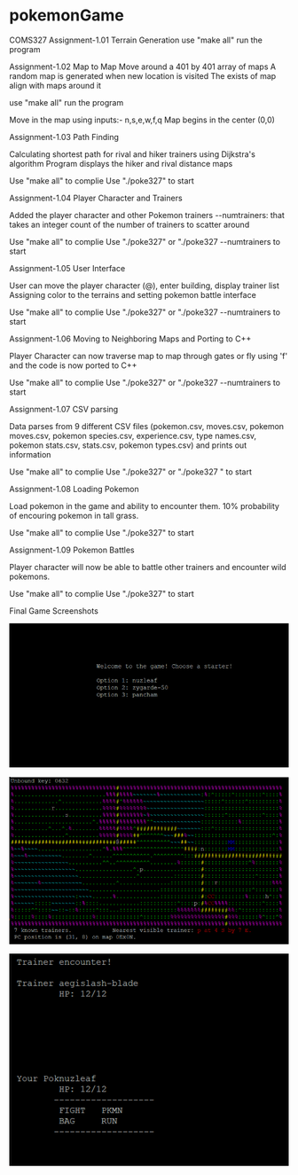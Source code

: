 # pokemonGame

COMS327 Assignment-1.01 Terrain Generation
use "make all" run the program

Assignment-1.02 Map to Map
Move around a 401 by 401 array of maps
A random map is generated when new location is visited 
The exists of map align with maps around it

use "make all" run the program

Move in the map using inputs:- n,s,e,w,f,q
Map begins in the center (0,0)

Assignment-1.03 Path Finding

Calculating shortest path for rival and hiker trainers using Dijkstra's algorithm
Program displays the hiker and rival distance maps

Use "make all" to complie 
Use "./poke327" to start 

Assignment-1.04 Player Character and Trainers

Added the player character and other Pokemon trainers
--numtrainers: that takes an integer count of the number of trainers to scatter around

Use "make all" to complie 
Use "./poke327" or "./poke327 --numtrainers <integers> to start

Assignment-1.05 User Interface

User can move the player character (@), enter building, display trainer list
Assigning color to the terrains and setting pokemon battle interface

Use "make all" to complie 
Use "./poke327" or "./poke327 --numtrainers <integers> to start

Assignment-1.06 Moving to Neighboring Maps and Porting to C++

Player Character can now traverse map to map through gates or fly using 'f' and the code is now ported to C++

Use "make all" to complie 
Use "./poke327" or "./poke327 --numtrainers <integers> to start

Assignment-1.07 CSV parsing

Data parses from 9 different CSV files (pokemon.csv, moves.csv, pokemon moves.csv, pokemon species.csv,
experience.csv, type names.csv, pokemon stats.csv, stats.csv, pokemon types.csv) and prints out information

Use "make all" to complie 
Use "./poke327" or "./poke327 <data>" to start

Assignment-1.08 Loading Pokemon

Load pokemon in the game and ability to encounter them.
10% probability of encouring pokemon in tall grass.

Use "make all" to complie 
Use "./poke327" to start

Assignment-1.09 Pokemon Battles

Player character will now be able to battle other trainers and encounter wild pokemons.

Use "make all" to complie 
Use "./poke327" to start


Final Game Screenshots

![Screenshot](poke.PNG)

![Screenshot](poke1.PNG)

![Screenshot](poke2.PNG)






